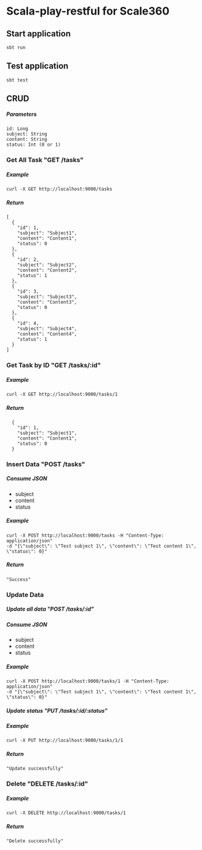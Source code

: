 # Scala-play-restful for Scale360

## Start application
    sbt run
  
## Test application
    sbt test
    
## CRUD
##### Parameters

    id: Long
    subject: String
    content: String
    status: Int (0 or 1)
    
### Get All Task "GET /tasks"
##### Example
    curl -X GET http://localhost:9000/tasks 
##### Return
    [
      {
        "id": 1,
        "subject": "Subject1",
        "content": "Content1",
        "status": 0
      },
      {
        "id": 2,
        "subject": "Subject2",
        "content": "Content2",
        "status": 1
      },
      {
        "id": 3,
        "subject": "Subject3",
        "content": "Content3",
        "status": 0
      },
      {
        "id": 4,
        "subject": "Subject4",
        "content": "Content4",
        "status": 1
      }
    ]

### Get Task by ID "GET /tasks/:id"
##### Example
    curl -X GET http://localhost:9000/tasks/1
##### Return
      {
        "id": 1,
        "subject": "Subject1",
        "content": "Content1",
        "status": 0
      }

### Insert Data "POST /tasks"
##### Consume JSON
- subject
- content
- status

##### Example
    
    curl -X POST http://localhost:9000/tasks -H "Content-Type: application/json" 
    -d "{\"subject\": \"Test subject 1\", \"content\": \"Test content 1\", \"status\": 0}"

##### Return 
    "Success"
    
### Update Data

##### Update all data "POST /tasks/:id"
##### Consume JSON
- subject
- content
- status

##### Example
    
    curl -X POST http://localhost:9000/tasks/1 -H "Content-Type: application/json" 
    -d "{\"subject\": \"Test subject 1\", \"content\": \"Test content 1\", \"status\": 0}"
    
##### Update status "PUT /tasks/:id/:status"

##### Example
    
    curl -X PUT http://localhost:9000/tasks/1/1 
    
##### Return 
    "Update successfully"
    
### Delete "DELETE /tasks/:id"
##### Example
    curl -X DELETE http://localhost:9000/tasks/1 
    
##### Return 
    "Delete successfully"

